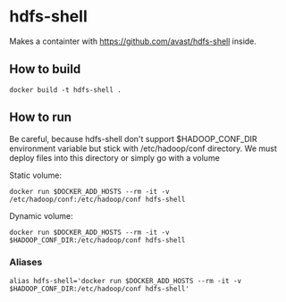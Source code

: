 # hdfs-shell

Makes a containter with https://github.com/avast/hdfs-shell inside.

## How to build

```
docker build -t hdfs-shell .
```

## How to run

Be careful, because hdfs-shell don't support $HADOOP_CONF_DIR environment variable but stick with /etc/hadoop/conf directory. We must deploy files into this directory or simply go with a volume

Static volume:
```
docker run $DOCKER_ADD_HOSTS --rm -it -v /etc/hadoop/conf:/etc/hadoop/conf hdfs-shell
```

Dynamic volume:
```
docker run $DOCKER_ADD_HOSTS --rm -it -v $HADOOP_CONF_DIR:/etc/hadoop/conf hdfs-shell
```

### Aliases

```
alias hdfs-shell='docker run $DOCKER_ADD_HOSTS --rm -it -v $HADOOP_CONF_DIR:/etc/hadoop/conf hdfs-shell'
```

